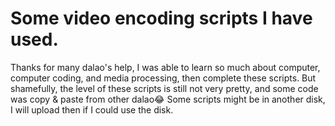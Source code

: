 # Some video encoding scripts I have used.
Thanks for many dalao's help, I was able to learn so much about computer, computer coding, and media processing, then complete these scripts.
But shamefully, the level of these scripts is still not very pretty, and some code was copy & paste from other dalao😂
Some scripts might be in another disk, I will upload then if I could use the disk.
